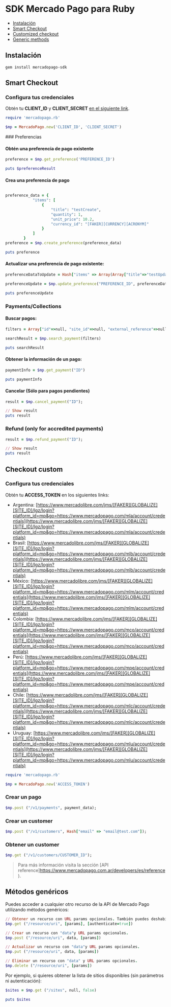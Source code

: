 # SDK Mercado Pago para Ruby


* [Instalación](#bookmark_instalación)
* [Smart Checkout](#bookmark_smart_checkout)
* [Customized checkout](#bookmark_checkout_custom)
* [Generic methods](#bookmark_métodos_genéricos)


## Instalación

```gem install mercadopago-sdk```


## Smart Checkout

### Configura tus credenciales


Obtén tu **CLIENT_ID** y **CLIENT_SECRET** [en el siguiente link](https://www.mercadolibre.com/jms/[FAKER][GLOBALIZE][SITE_ID]/lgz/login?platform_id=mp&go=https://www.mercadopago.com/mla/account/credentials).

```ruby
require 'mercadopago.rb'

$mp = MercadoPago.new('CLIENT_ID', 'CLIENT_SECRET')
```

### Preferencias

#### Obtén una preferencia de pago existente

```ruby
preference = $mp.get_preference('PREFERENCE_ID')

puts $preferenceResult
```

#### Crea una preferencia de pago

```ruby

preference_data = {
			"items": [
				{
					"title": "testCreate",
					"quantity": 1,
					"unit_price": 10.2,
					"currency_id": "[FAKER][CURRENCY][ACRONYM]"
				}
			]
		}
preference = $mp.create_preference(preference_data)

puts preference
```

#### Actualizar una preferencia de pago existente:

```ruby
preferenceDataToUpdate = Hash["items" => Array(Array["title"=>"testUpdated", "quantity"=>1, "unit_price"=>2])]

preferenceUpdate = $mp.update_preference("PREFERENCE_ID", preferenceDataToUpdate)

puts preferenceUpdate
```

### Payments/Collections

#### Buscar pagos:

```ruby    
filters = Array["id"=>null, "site_id"=>null, "external_reference"=>null]

searchResult = $mp.search_payment(filters)

puts searchResult
```

#### Obtener la información de un pago:

```ruby
paymentInfo = $mp.get_payment("ID")

puts paymentInfo
```

#### Cancelar (Sólo para pagos pendientes)

```ruby
result = $mp.cancel_payment("ID");

// Show result
puts result
```

### Refund (only for accredited payments)

```ruby
result = $mp.refund_payment("ID");

// Show result
puts result
```

## Checkout custom

### Configura tus credenciales

Obtén tu **ACCESS_TOKEN** en los siguientes links:

* Argentina: [https://www.mercadolibre.com/jms/[FAKER][GLOBALIZE][SITE_ID]/lgz/login?platform_id=mp&go=https://www.mercadopago.com/mla/account/credentials](https://www.mercadolibre.com/jms/[FAKER][GLOBALIZE][SITE_ID]/lgz/login?platform_id=mp&go=https://www.mercadopago.com/mla/account/credentials)
* Brasil: [https://www.mercadolibre.com/jms/[FAKER][GLOBALIZE][SITE_ID]/lgz/login?platform_id=mp&go=https://www.mercadopago.com/mlb/account/credentials](https://www.mercadolibre.com/jms/[FAKER][GLOBALIZE][SITE_ID]/lgz/login?platform_id=mp&go=https://www.mercadopago.com/mlb/account/credentials)
* México: [https://www.mercadolibre.com/jms/[FAKER][GLOBALIZE][SITE_ID]/lgz/login?platform_id=mp&go=https://www.mercadopago.com/mlm/account/credentials](https://www.mercadolibre.com/jms/[FAKER][GLOBALIZE][SITE_ID]/lgz/login?platform_id=mp&go=https://www.mercadopago.com/mlm/account/credentials)
* Colombia: [https://www.mercadolibre.com/jms/[FAKER][GLOBALIZE][SITE_ID]/lgz/login?platform_id=mp&go=https://www.mercadopago.com/mco/account/credentials](https://www.mercadolibre.com/jms/[FAKER][GLOBALIZE][SITE_ID]/lgz/login?platform_id=mp&go=https://www.mercadopago.com/mco/account/credentials)
* Perú: [https://www.mercadolibre.com/jms/[FAKER][GLOBALIZE][SITE_ID]/lgz/login?platform_id=mp&go=https://www.mercadopago.com/mpe/account/credentials](https://www.mercadolibre.com/jms/[FAKER][GLOBALIZE][SITE_ID]/lgz/login?platform_id=mp&go=https://www.mercadopago.com/mpe/account/credentials)
* Chile: [https://www.mercadolibre.com/jms/[FAKER][GLOBALIZE][SITE_ID]/lgz/login?platform_id=mp&go=https://www.mercadopago.com/mlc/account/credentials](https://www.mercadolibre.com/jms/[FAKER][GLOBALIZE][SITE_ID]/lgz/login?platform_id=mp&go=https://www.mercadopago.com/mlc/account/credentials)
* Uruguay: [https://www.mercadolibre.com/jms/[FAKER][GLOBALIZE][SITE_ID]/lgz/login?platform_id=mp&go=https://www.mercadopago.com/mlu/account/credentials](https://www.mercadolibre.com/jms/[FAKER][GLOBALIZE][SITE_ID]/lgz/login?platform_id=mp&go=https://www.mercadopago.com/mlu/account/credentials)


```ruby
require 'mercadopago.rb'

$mp = MercadoPago.new('ACCESS_TOKEN')
```

### Crear un pago

```ruby
$mp.post ("/v1/payments", payment_data);
```

### Crear un customer

```ruby
$mp.post ("/v1/customers", Hash["email" => "email@test.com"]);
```

### Obtener un customer

```ruby
$mp.get ("/v1/customers/CUSTOMER_ID");
```

> Para más información visita la sección [API reference]https://www.mercadopago.com.ar/developers/es/reference).

## Métodos genéricos

Puedes acceder a cualquier otro recurso de la API de Mercado Pago utilizando métodos genéricos:

```ruby
// Obtener un recurso con URL params opcionales. También puedes deshabilitar la autenticación para APIs públicas.
$mp.get ("/resource/uri", [params], [authenticate=true])

// Crear un recurso con "data"y URL params opcionales.
$mp.post ("/resource/uri", data, [params])

// Actualizar un recurso con "data"y URL params opcionales.
$mp.put ("/resource/uri", data, [params])

// Eliminar un recurso con "data" y URL params opcionales.
$mp.delete ("/resource/uri", [params])
```

Por ejemplo, si quieres obtener la lista de sitios disponibles (sin parámetros ni autenticación):

```ruby
$sites = $mp.get ("/sites", null, false)

puts $sites
```
